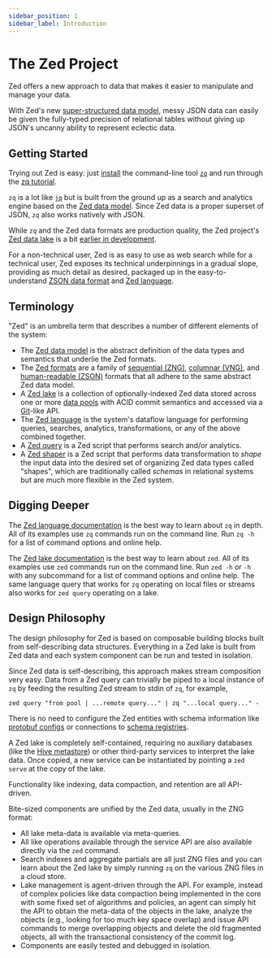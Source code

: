 ```yaml
---
sidebar_position: 1
sidebar_label: Introduction
---
```


# The Zed Project

Zed offers a new approach to data that makes it easier to manipulate and manage
your data.

With Zed's new [super-structured data model](formats/README.md#2-zed-a-super-structured-pattern),
messy JSON data can easily be given the fully-typed precision of relational tables
without giving up JSON's uncanny ability to represent eclectic data.

## Getting Started

Trying out Zed is easy: just [install](install.md) the command-line tool
[`zq`](commands/zq.md) and run through the [zq tutorial](tutorials/zq.md).

`zq` is a lot like [`jq`](https://stedolan.github.io/jq/)
but is built from the ground up as a search and analytics engine based
on the [Zed data model](formats/zed.md).  Since Zed data is a
proper superset of JSON, `zq` also works natively with JSON.

While `zq` and the Zed data formats are production quality, the Zed project's
[Zed data lake](commands/zed.md) is a bit [earlier in development](commands/zed.md#status).

For a non-technical user, Zed is as easy to use as web search
while for a technical user, Zed exposes its technical underpinnings
in a gradual slope, providing as much detail as desired,
packaged up in the easy-to-understand
[ZSON data format](formats/zson.md) and
[Zed language](language/README.md).

## Terminology

"Zed" is an umbrella term that describes
a number of different elements of the system:
* The [Zed data model](formats/zed.md) is the abstract definition of the data types and semantics
that underlie the Zed formats.
* The [Zed formats](formats/README.md) are a family of
[sequential (ZNG)](formats/zng.md), [columnar (VNG)](formats/vng.md),
and [human-readable (ZSON)](formats/zson.md) formats that all adhere to the
same abstract Zed data model.
* A [Zed lake](commands/zed.md) is a collection of optionally-indexed Zed data stored
across one or more [data pools](commands/zed.md#14-data-pools) with ACID commit semantics and
accessed via a [Git](https://git-scm.com/)-like API.
* The [Zed language](language/README.md) is the system's dataflow language for performing
queries, searches, analytics, transformations, or any of the above combined together.
* A  [Zed query](language/overview.md#1-introduction) is a Zed script that performs
search and/or analytics.
* A [Zed shaper](language/overview.md#10-shaping) is a Zed script that performs
data transformation to _shape_
the input data into the desired set of organizing Zed data types called "shapes",
which are traditionally called _schemas_ in relational systems but are
much more flexible in the Zed system.

## Digging Deeper

The [Zed language documentation](language/README.md)
is the best way to learn about `zq` in depth.
All of its examples use `zq` commands run on the command line.
Run `zq -h` for a list of command options and online help.

The [Zed lake documentation](commands/zed.md)
is the best way to learn about `zed`.
All of its examples use `zed` commands run on the command line.
Run `zed -h` or `-h` with any subcommand for a list of command options
and online help.  The same language query that works for `zq` operating
on local files or streams also works for `zed query` operating on a lake.

## Design Philosophy

The design philosophy for Zed is based on composable building blocks
built from self-describing data structures.  Everything in a Zed lake
is built from Zed data and each system component can be run and tested in isolation.

Since Zed data is self-describing, this approach makes stream composition
very easy.  Data from a Zed query can trivially be piped to a local
instance of `zq` by feeding the resulting Zed stream to stdin of `zq`, for example,
```
zed query "from pool | ...remote query..." | zq "...local query..." -
```
There is no need to configure the Zed entities with schema information
like [protobuf configs](https://developers.google.com/protocol-buffers/docs/proto3)
or connections to
[schema registries](https://docs.confluent.io/platform/current/schema-registry/index.html).

A Zed lake is completely self-contained, requiring no auxiliary databases
(like the [Hive metastore](https://hive.apache.org/development/gettingstarted))
or other third-party services to interpret the lake data.
Once copied, a new service can be instantiated by pointing a `zed serve`
at the copy of the lake.

Functionality like indexing, data compaction, and retention are all
API-driven.

Bite-sized components are unified by the Zed data, usually in the ZNG format:
* All lake meta-data is available via meta-queries.
* All like operations available through the service API are also available
directly via the `zed` command.
* Search indexes and aggregate partials are all just ZNG files and you can
learn about the Zed lake by simply running `zq` on the various ZNG files
in a cloud store.
* Lake management is agent-driven through the API.  For example, instead of complex policies
like data compaction being implemented in the core with some fixed set of
algorithms and policies, an agent can simply hit the API to obtain the meta-data
of the objects in the lake, analyze the objects (e.g., looking for too much
key space overlap) and issue API commands to merge overlapping objects
and delete the old fragmented objects, all with the transactional consistency
of the commit log.
* Components are easily tested and debugged in isolation.
